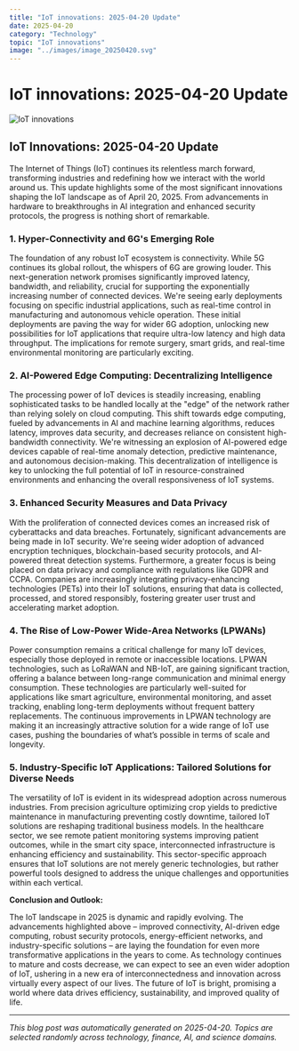 ```yaml
---
title: "IoT innovations: 2025-04-20 Update"
date: 2025-04-20
category: "Technology"
topic: "IoT innovations"
image: "../images/image_20250420.svg"
---
```


# IoT innovations: 2025-04-20 Update

![IoT innovations](../images/image_20250420.svg)

## IoT Innovations: 2025-04-20 Update

The Internet of Things (IoT) continues its relentless march forward, transforming industries and redefining how we interact with the world around us.  This update highlights some of the most significant innovations shaping the IoT landscape as of April 20, 2025. From advancements in hardware to breakthroughs in AI integration and enhanced security protocols, the progress is nothing short of remarkable.


### 1.  Hyper-Connectivity and 6G's Emerging Role

The foundation of any robust IoT ecosystem is connectivity.  While 5G continues its global rollout, the whispers of 6G are growing louder.  This next-generation network promises significantly improved latency, bandwidth, and reliability, crucial for supporting the exponentially increasing number of connected devices.  We're seeing early deployments focusing on specific industrial applications, such as real-time control in manufacturing and autonomous vehicle operation.  These initial deployments are paving the way for wider 6G adoption, unlocking new possibilities for IoT applications that require ultra-low latency and high data throughput.  The implications for remote surgery, smart grids, and real-time environmental monitoring are particularly exciting.


### 2.  AI-Powered Edge Computing: Decentralizing Intelligence

The processing power of IoT devices is steadily increasing, enabling sophisticated tasks to be handled locally at the "edge" of the network rather than relying solely on cloud computing.  This shift towards edge computing, fueled by advancements in AI and machine learning algorithms, reduces latency, improves data security, and decreases reliance on consistent high-bandwidth connectivity.  We're witnessing an explosion of AI-powered edge devices capable of real-time anomaly detection, predictive maintenance, and autonomous decision-making.  This decentralization of intelligence is key to unlocking the full potential of IoT in resource-constrained environments and enhancing the overall responsiveness of IoT systems.


### 3.  Enhanced Security Measures and Data Privacy

With the proliferation of connected devices comes an increased risk of cyberattacks and data breaches.  Fortunately, significant advancements are being made in IoT security.  We're seeing wider adoption of advanced encryption techniques, blockchain-based security protocols, and AI-powered threat detection systems.  Furthermore, a greater focus is being placed on data privacy and compliance with regulations like GDPR and CCPA.  Companies are increasingly integrating privacy-enhancing technologies (PETs) into their IoT solutions, ensuring that data is collected, processed, and stored responsibly, fostering greater user trust and accelerating market adoption.


### 4.  The Rise of Low-Power Wide-Area Networks (LPWANs)

Power consumption remains a critical challenge for many IoT devices, especially those deployed in remote or inaccessible locations.  LPWAN technologies, such as LoRaWAN and NB-IoT, are gaining significant traction, offering a balance between long-range communication and minimal energy consumption.  These technologies are particularly well-suited for applications like smart agriculture, environmental monitoring, and asset tracking, enabling long-term deployments without frequent battery replacements.  The continuous improvements in LPWAN technology are making it an increasingly attractive solution for a wide range of IoT use cases, pushing the boundaries of what’s possible in terms of scale and longevity.


### 5.  Industry-Specific IoT Applications:  Tailored Solutions for Diverse Needs

The versatility of IoT is evident in its widespread adoption across numerous industries.  From precision agriculture optimizing crop yields to predictive maintenance in manufacturing preventing costly downtime, tailored IoT solutions are reshaping traditional business models.  In the healthcare sector, we see remote patient monitoring systems improving patient outcomes, while in the smart city space, interconnected infrastructure is enhancing efficiency and sustainability.  This sector-specific approach ensures that IoT solutions are not merely generic technologies, but rather powerful tools designed to address the unique challenges and opportunities within each vertical.


**Conclusion and Outlook:**

The IoT landscape in 2025 is dynamic and rapidly evolving.  The advancements highlighted above – improved connectivity, AI-driven edge computing, robust security protocols, energy-efficient networks, and industry-specific solutions – are laying the foundation for even more transformative applications in the years to come.  As technology continues to mature and costs decrease, we can expect to see an even wider adoption of IoT, ushering in a new era of interconnectedness and innovation across virtually every aspect of our lives.  The future of IoT is bright, promising a world where data drives efficiency, sustainability, and improved quality of life.


---
*This blog post was automatically generated on 2025-04-20. Topics are selected randomly across technology, finance, AI, and science domains.*
